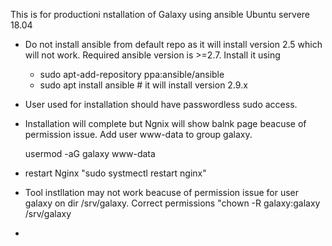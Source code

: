 This is for productioni nstallation of Galaxy using ansible Ubuntu servere 18.04
- Do not install ansible from default repo as it will install version 2.5 which will not work. Required ansible version is >=2.7. Install it using 
    - sudo apt-add-repository ppa:ansible/ansible
    - sudo apt install ansible # it will install version 2.9.x
- User used for installation should have passwordless sudo access.
- Installation will complete but Ngnix will show balnk page beacuse of permission issue. Add user www-data to group galaxy.

    usermod -aG galaxy www-data
- restart Nginx "sudo systmectl restart nginx"
- Tool instllation may not work beacuse of permission issue for user galaxy on dir /srv/galaxy. Correct permissions "chown -R galaxy:galaxy /srv/galaxy
-


